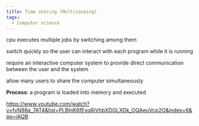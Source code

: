 ```yaml
---
title: Time sharing (Multitasking)
tags:
  - Computer science
---
```


cpu executes multiple jobs by switching among them

switch quickly so the user can interact with each program while it is running

require an interactive computer system to provide direct communication between the user and the system

allow many users to share the computer simultaneously

**Process**: a program is loaded into memory and executed

https://www.youtube.com/watch?v=fvN98a_7AT4&list=PLBlnK6fEyqRiVhbXDGLXDk_OQAeuVcp2O&index=6&pp=iAQB
